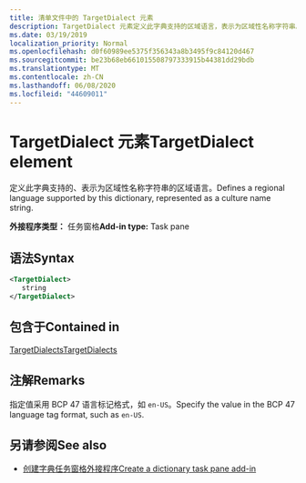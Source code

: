 ```yaml
---
title: 清单文件中的 TargetDialect 元素
description: TargetDialect 元素定义此字典支持的区域语言，表示为区域性名称字符串。
ms.date: 03/19/2019
localization_priority: Normal
ms.openlocfilehash: d0f60989ee5375f356343a8b3495f9c84120d467
ms.sourcegitcommit: be23b68eb661015508797333915b44381dd29bdb
ms.translationtype: MT
ms.contentlocale: zh-CN
ms.lasthandoff: 06/08/2020
ms.locfileid: "44609011"
---
```

# <a name="targetdialect-element"></a><span data-ttu-id="1601d-103">TargetDialect 元素</span><span class="sxs-lookup"><span data-stu-id="1601d-103">TargetDialect element</span></span>

<span data-ttu-id="1601d-104">定义此字典支持的、表示为区域性名称字符串的区域语言。</span><span class="sxs-lookup"><span data-stu-id="1601d-104">Defines a regional language supported by this dictionary, represented as a culture name string.</span></span>

<span data-ttu-id="1601d-105">**外接程序类型：** 任务窗格</span><span class="sxs-lookup"><span data-stu-id="1601d-105">**Add-in type:** Task pane</span></span>

## <a name="syntax"></a><span data-ttu-id="1601d-106">语法</span><span class="sxs-lookup"><span data-stu-id="1601d-106">Syntax</span></span>

```XML
<TargetDialect>
   string 
</TargetDialect>
```

## <a name="contained-in"></a><span data-ttu-id="1601d-107">包含于</span><span class="sxs-lookup"><span data-stu-id="1601d-107">Contained in</span></span>

[<span data-ttu-id="1601d-108">TargetDialects</span><span class="sxs-lookup"><span data-stu-id="1601d-108">TargetDialects</span></span>](targetdialects.md)

## <a name="remarks"></a><span data-ttu-id="1601d-109">注解</span><span class="sxs-lookup"><span data-stu-id="1601d-109">Remarks</span></span>

<span data-ttu-id="1601d-110">指定值采用 BCP 47 语言标记格式，如 `en-US`。</span><span class="sxs-lookup"><span data-stu-id="1601d-110">Specify the value in the BCP 47 language tag format, such as  `en-US`.</span></span>

## <a name="see-also"></a><span data-ttu-id="1601d-111">另请参阅</span><span class="sxs-lookup"><span data-stu-id="1601d-111">See also</span></span>

- [<span data-ttu-id="1601d-112">创建字典任务窗格外接程序</span><span class="sxs-lookup"><span data-stu-id="1601d-112">Create a dictionary task pane add-in</span></span>](../../word/dictionary-task-pane-add-ins.md)
